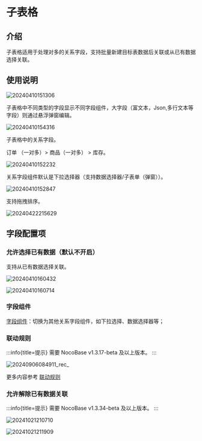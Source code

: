 # 子表格

## 介绍

子表格适用于处理对多的关系字段，支持批量新建目标表数据后关联或从已有数据选择关联。

## 使用说明

![20240410151306](https://static-docs.nocobase.com/20240410151306.png)

子表格中不同类型的字段显示不同字段组件，大字段（富文本，Json,多行文本等字段）则通过悬浮弹窗编辑。

![20240410154316](https://static-docs.nocobase.com/20240410154316.png)

子表格中的关系字段。

订单 （一对多）> 商品（一对多） > 库存。

![20240410152232](https://static-docs.nocobase.com/20240410152232.png)

关系字段组件默认是下拉选择器（支持数据选择器/子表单（弹窗））。

![20240410152847](https://static-docs.nocobase.com/20240410152847.png)

支持拖拽排序。

![20240422215629](https://static-docs.nocobase.com/20240422215629.gif)

## 字段配置项

### 允许选择已有数据（默认不开启）

支持从已有数据选择关联。

![20240410160432](https://static-docs.nocobase.com/20240410160432.png)

![20240410160714](https://static-docs.nocobase.com/20240410160714.png)

### 字段组件

[字段组件](/handbook/ui/fields/association-field)：切换为其他关系字段组件，如下拉选择、数据选择器等；

### 联动规则
:::info{title=提示}
需要 NocoBase v1.3.17-beta 及以上版本。
:::

![20240906084911_rec_](https://static-docs.nocobase.com/20240906084911_rec_.gif)

更多内容参考 [联动规则](/handbook/ui/blocks/block-settings/field-linkage-rule)

### 允许解除已有数据关联

:::info{title=提示}
需要 NocoBase v1.3.34-beta 及以上版本。
:::

![20241021210710](https://static-docs.nocobase.com/20241021210710.png)

![20241021211909](https://static-docs.nocobase.com/20241021211909.png)

